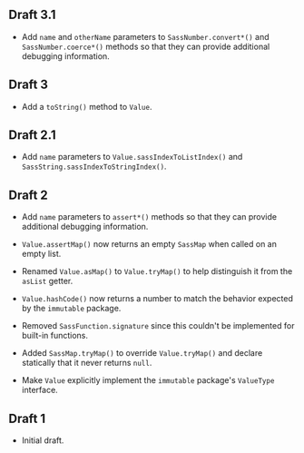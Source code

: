 ## Draft 3.1

* Add `name` and `otherName` parameters to `SassNumber.convert*()` and
  `SassNumber.coerce*()` methods so that they can provide additional debugging
  information.

## Draft 3

* Add a `toString()` method to `Value`.

## Draft 2.1

* Add `name` parameters to `Value.sassIndexToListIndex()` and
  `SassString.sassIndexToStringIndex()`.

## Draft 2

* Add `name` parameters to `assert*()` methods so that they can provide
  additional debugging information.

* `Value.assertMap()` now returns an empty `SassMap` when called on an empty list.

* Renamed `Value.asMap()` to `Value.tryMap()` to help distinguish it from the
  `asList` getter.

* `Value.hashCode()` now returns a number to match the behavior expected by the
  `immutable` package.

* Removed `SassFunction.signature` since this couldn't be implemented for
  built-in functions.

* Added `SassMap.tryMap()` to override `Value.tryMap()` and declare statically
  that it never returns `null`.

* Make `Value` explicitly implement the `immutable` package's `ValueType`
  interface.

## Draft 1

* Initial draft.
